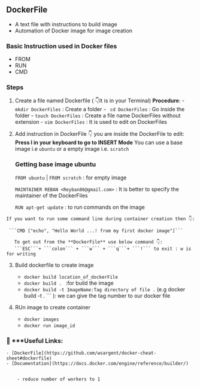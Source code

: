 ## **DockerFile**
 - A text file with instructions to build image
 - Automation of Docker image for image creation
 
 ### **Basic Instruction used in Docker files**
 - FROM
 - RUN
 - CMD
 
 ### **Steps**
  1. Create a file named Dockerfile ( 👇️It is in your Terminal)
  	 **Procedure**:
  	- ```mkdir DockerFiles``` : Create a folder
  	- ``` cd DockerFiles```   : Go inside the folder
  	- ```touch DockerFiles``` : Create a file name DockerFiles without extension
  	- ```vim DockerFiles```   : It is used to edit on DockerFiles
  	
  2. Add instruction in DockerFile
   	👇️ you are inside the DockerFile to edit:
 	**Press I in your keyboard to go to INSERT Mode**
	You can use a base image i.e ```ubuntu``` or a empty image i.e. ```scratch```
	
	 ### **Getting base image ubuntu**
	 ```FROM ubuntu``` | ```FROM scratch```      : for empty image 	
	 
	 ```MAINTAINER REBAN <Reyban86@gmail.com>``` : It is better to specify the maintainer of the DockerFiles
	 
	 ```RUN apt-get update```		      : to run commands on the image
	 
	If you want to run some command line during container creation then 👇️:
	
	 ```CMD ["echo", "Hello World ...! from my first docker image"]```

       To get out from the **DockerFile** use below command 👇️:
       ```ESC```+ ```colon``` + ```w``` + ```q```+ ```!``` to exit : w is for writing
       
       
   3. Build dockerfile to create image
       
       - ```docker build location_of_dockerFile```
       - ```docker build . ```  :for build the image
       - ```docker build -t ImageName:Tag directory of file .``` (e.g  docker build -t . ``` ): we can give the tag number to our docker file
       
   4. RUn image to create container
   
       -  ```docker images```
       - ```docker run image_id```
       
       
 ### 🔗️ ***Useful Links: 
 	- [DockerFile](https://github.com/wsargent/docker-cheat-sheet#dockerfile)
 	- [Documentation](https://docs.docker.com/engine/reference/builder/)
 	    
 	    
 	    - reduce number of workers to 1
 	    
 				  
 	
